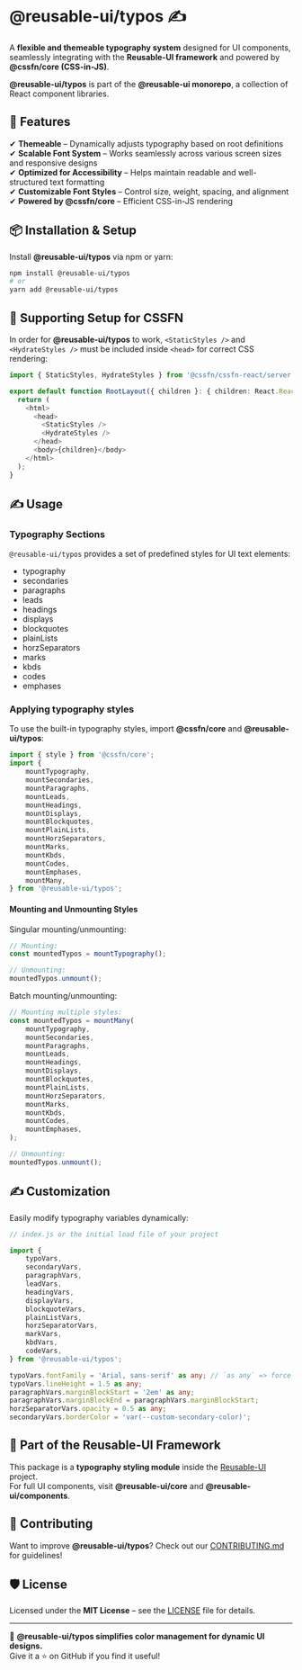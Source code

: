 # @reusable-ui/typos ✍️  

A **flexible and themeable typography system** designed for UI components, seamlessly integrating with the **Reusable-UI framework** and powered by **@cssfn/core (CSS-in-JS)**.  

**@reusable-ui/typos** is part of the **@reusable-ui monorepo**, a collection of React component libraries.

## 🚀 Features  
✔ **Themeable** – Dynamically adjusts typography based on root definitions  
✔ **Scalable Font System** – Works seamlessly across various screen sizes and responsive designs  
✔ **Optimized for Accessibility** – Helps maintain readable and well-structured text formatting  
✔ **Customizable Font Styles** – Control size, weight, spacing, and alignment  
✔ **Powered by @cssfn/core** – Efficient CSS-in-JS rendering  

## 📦 Installation & Setup  
Install **@reusable-ui/typos** via npm or yarn:

```sh
npm install @reusable-ui/typos
# or
yarn add @reusable-ui/typos
```

## 🚀 Supporting Setup for CSSFN  
In order for **@reusable-ui/typos** to work, `<StaticStyles />` and `<HydrateStyles />` must be included inside `<head>` for correct CSS rendering:

```ts
import { StaticStyles, HydrateStyles } from '@cssfn/cssfn-react/server';

export default function RootLayout({ children }: { children: React.ReactNode }) {
  return (
    <html>
      <head>
        <StaticStyles />
        <HydrateStyles />
      </head>
      <body>{children}</body>
    </html>
  );
}
```

## ✍️ Usage  

### **Typography Sections**  
`@reusable-ui/typos` provides a set of predefined styles for UI text elements:

- typography
- secondaries
- paragraphs
- leads
- headings
- displays
- blockquotes
- plainLists
- horzSeparators
- marks
- kbds
- codes
- emphases

### **Applying typography styles**  
To use the built-in typography styles, import **@cssfn/core** and **@reusable-ui/typos**:

```ts
import { style } from '@cssfn/core';
import {
    mountTypography,
    mountSecondaries,
    mountParagraphs,
    mountLeads,
    mountHeadings,
    mountDisplays,
    mountBlockquotes,
    mountPlainLists,
    mountHorzSeparators,
    mountMarks,
    mountKbds,
    mountCodes,
    mountEmphases,
    mountMany,
} from '@reusable-ui/typos';
```

#### **Mounting and Unmounting Styles**  
Singular mounting/unmounting:

```ts
// Mounting:
const mountedTypos = mountTypography();

// Unmounting:
mountedTypos.unmount();
```

Batch mounting/unmounting:

```ts
// Mounting multiple styles:
const mountedTypos = mountMany(
    mountTypography,
    mountSecondaries,
    mountParagraphs,
    mountLeads,
    mountHeadings,
    mountDisplays,
    mountBlockquotes,
    mountPlainLists,
    mountHorzSeparators,
    mountMarks,
    mountKbds,
    mountCodes,
    mountEmphases,
);

// Unmounting:
mountedTypos.unmount();
```

## ✍️ Customization  
Easily modify typography variables dynamically:

```ts
// index.js or the initial load file of your project

import {
    typoVars,
    secondaryVars,
    paragraphVars,
    leadVars,
    headingVars,
    displayVars,
    blockquoteVars,
    plainListVars,
    horzSeparatorVars,
    markVars,
    kbdVars,
    codeVars,
} from '@reusable-ui/typos';

typoVars.fontFamily = 'Arial, sans-serif' as any; // `as any` => force to assign bare value
typoVars.lineHeight = 1.5 as any;
paragraphVars.marginBlockStart = '2em' as any;
paragraphVars.marginBlockEnd = paragraphVars.marginBlockStart;
horzSeparatorVars.opacity = 0.5 as any;
secondaryVars.borderColor = 'var(--custom-secondary-color)';
```

## 📖 Part of the Reusable-UI Framework  
This package is a **typography styling module** inside the [Reusable-UI](https://github.com/reusable-ui/reusable-ui-monorepo) project.  
For full UI components, visit **@reusable-ui/core** and **@reusable-ui/components**.

## 🤝 Contributing  
Want to improve **@reusable-ui/typos**? Check out our [CONTRIBUTING.md](./CONTRIBUTING.md) for guidelines!  

## 🛡️ License  
Licensed under the **MIT License** – see the [LICENSE](./LICENSE) file for details.  

---

🚀 **@reusable-ui/typos simplifies color management for dynamic UI designs.**  
Give it a ⭐ on GitHub if you find it useful!  
